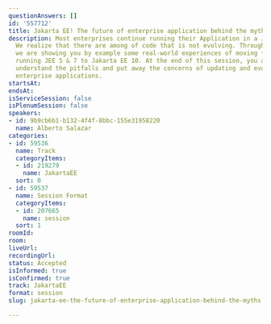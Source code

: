 ```yaml
---
questionAnswers: []
id: '557712'
title: Jakarta EE! The future of enterprise application behind the myths.
description: Most enterprises continue running their Application in a JEE Server.
  We realize that there are among of code that is not evolving. Throughout this talk,
  we are showing you by example some real-world experiences of moving forward Applications
  running JEE 5 & 7 to Jakarta EE 10. At the end of this session, you are going to
  understand the pitfalls and put away the concerns of updating and evolving your
  enterprise applications.
startsAt: 
endsAt: 
isServiceSession: false
isPlenumSession: false
speakers:
- id: 9b9cb6b1-b132-4f4f-8bbc-155e31958220
  name: Alberto Salazar
categories:
- id: 59536
  name: Track
  categoryItems:
  - id: 219279
    name: JakartaEE
  sort: 0
- id: 59537
  name: Session Format
  categoryItems:
  - id: 207665
    name: session
  sort: 1
roomId: 
room: 
liveUrl: 
recordingUrl: 
status: Accepted
isInformed: true
isConfirmed: true
track: JakartaEE
format: session
slug: jakarta-ee-the-future-of-enterprise-application-behind-the-myths

---
```

